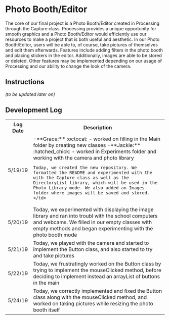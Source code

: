 # Photo Booth/Editor

The core of our final project is a Photo Booth/Editor created in Processing through the Capture class. Processing provides a unique opportunity for smooth graphics and a Photo Booth/Editor would efficiently use our resources to make a project that is both useful and aesthetic. In our Photo Booth/Editor, users will be able to, of course, take pictures of themselves and edit them afterwards. Features include adding filters in the photo booth and placing stickers in the editor. Additionally, images are able to be stored or deleted. Other features may be implemented depending on our usage of Processing and our ability to change the look of the camera.

## Instructions

<i>(to be updated later on)</i>

## Development Log
<table>
  <th>Log Date</th>
  <th>Description</th>
  <tr>
    <td>5/19/19</td>
    <td>
    -**Grace:** :octocat:
          - worked on filling in the Main folder by creating new classes
    -**Jackie:** :hatched_chick:
          - worked in Experiments folder and working with the camera and photo library

    Today, we created the new repository. We formatted the README and experimented with the with the Capture class as well as the DirectoryList library, which will be used in the Photo Library mode. We also added an Images folder where images will be saved and stored. </td>
  </tr>
  <tr>
    <td>5/20/19</td>
    <td>Today, we experimented with displaying the image library and ran
into troubl with the school computers and webcams. We filled in our
empty classes with empty methods and began experimenting with the photo
booth mode</td>
  </tr>
  <tr>
    <td>5/21/19</td>
    <td>Today, we played with the camera and started to implement the
Button class, and also started to try and take pictures</td>
  </tr>
  <tr>
    <td>5/22/19</td>
    <td>Today, we frustratingly worked on the Button class by trying to
implement the mouseClicked method, before deciding to implement instead
an arrayList of buttons in the main</td>
  </tr>
  <tr>
    <td>5/24/19</td>
    <td>Today, we correctly implemented and fixed the Button class along
with the mouseClicked method, and worked on taking pictures while
resizing the photo booth itself</td>
  </tr>
